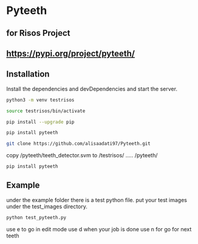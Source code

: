 # Pyteeth
## for Risos Project
## https://pypi.org/project/pyteeth/
## Installation


Install the dependencies and devDependencies and start the server.

```sh
python3 -m venv testrisos
```

```sh
source testrisos/bin/activate
```
```sh
pip install --upgrade pip
```
```sh
pip install pyteeth
```
```sh
git clone https://github.com/alisaadati97/Pyteeth.git
```
copy /pyteeth/teeth_detector.svm to /testrisos/ ..... /pyteeth/
```sh
pip install pyteeth
```
## Example
under the example folder there is a test python file.
put your test images under the test_images directory.
```sh
python test_pyteeth.py 
```
use e to go in edit mode
use d when your job is done
use n for go for next teeth
